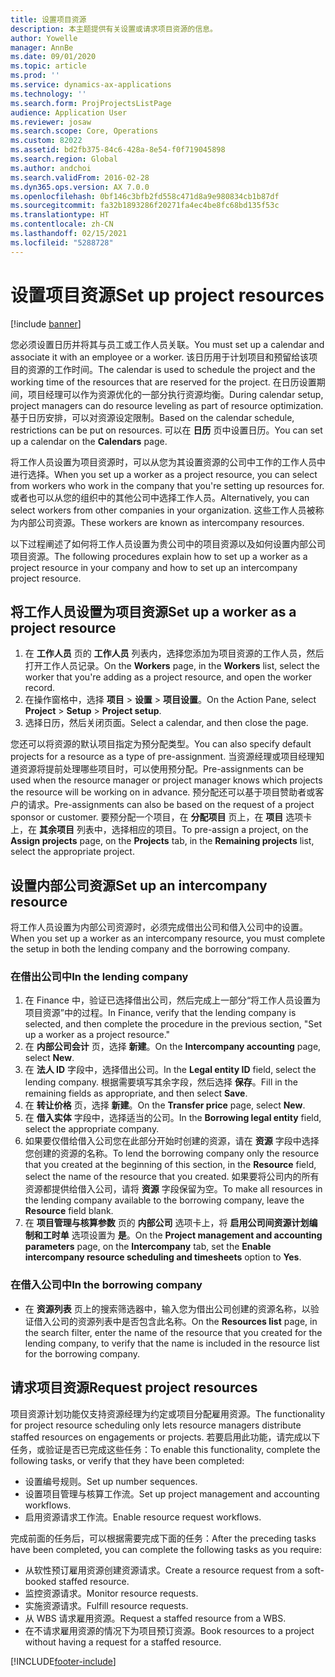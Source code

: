```yaml
---
title: 设置项目资源
description: 本主题提供有关设置或请求项目资源的信息。
author: Yowelle
manager: AnnBe
ms.date: 09/01/2020
ms.topic: article
ms.prod: ''
ms.service: dynamics-ax-applications
ms.technology: ''
ms.search.form: ProjProjectsListPage
audience: Application User
ms.reviewer: josaw
ms.search.scope: Core, Operations
ms.custom: 82022
ms.assetid: bd2fb375-84c6-428a-8e54-f0f719045898
ms.search.region: Global
ms.author: andchoi
ms.search.validFrom: 2016-02-28
ms.dyn365.ops.version: AX 7.0.0
ms.openlocfilehash: 0bf146c3bfb2fd558c471d8a9e980834cb1b87df
ms.sourcegitcommit: fa32b1893286f20271fa4ec4be8fc68bd135f53c
ms.translationtype: HT
ms.contentlocale: zh-CN
ms.lasthandoff: 02/15/2021
ms.locfileid: "5288728"
---
```

# <a name="set-up-project-resources"></a><span data-ttu-id="e2d61-103">设置项目资源</span><span class="sxs-lookup"><span data-stu-id="e2d61-103">Set up project resources</span></span>

[!include [banner](../includes/banner.md)]

<span data-ttu-id="e2d61-104">您必须设置日历并将其与员工或工作人员关联。</span><span class="sxs-lookup"><span data-stu-id="e2d61-104">You must set up a calendar and associate it with an employee or a worker.</span></span> <span data-ttu-id="e2d61-105">该日历用于计划项目和预留给该项目的资源的工作时间。</span><span class="sxs-lookup"><span data-stu-id="e2d61-105">The calendar is used to schedule the project and the working time of the resources that are reserved for the project.</span></span> <span data-ttu-id="e2d61-106">在日历设置期间，项目经理可以作为资源优化的一部分执行资源均衡。</span><span class="sxs-lookup"><span data-stu-id="e2d61-106">During calendar setup, project managers can do resource leveling as part of resource optimization.</span></span> <span data-ttu-id="e2d61-107">基于日历安排，可以对资源设定限制。</span><span class="sxs-lookup"><span data-stu-id="e2d61-107">Based on the calendar schedule, restrictions can be put on resources.</span></span> <span data-ttu-id="e2d61-108">可以在 **日历** 页中设置日历。</span><span class="sxs-lookup"><span data-stu-id="e2d61-108">You can set up a calendar on the **Calendars** page.</span></span>

<span data-ttu-id="e2d61-109">将工作人员设置为项目资源时，可以从您为其设置资源的公司中工作的工作人员中进行选择。</span><span class="sxs-lookup"><span data-stu-id="e2d61-109">When you set up a worker as a project resource, you can select from workers who work in the company that you're setting up resources for.</span></span> <span data-ttu-id="e2d61-110">或者也可以从您的组织中的其他公司中选择工作人员。</span><span class="sxs-lookup"><span data-stu-id="e2d61-110">Alternatively, you can select workers from other companies in your organization.</span></span> <span data-ttu-id="e2d61-111">这些工作人员被称为内部公司资源。</span><span class="sxs-lookup"><span data-stu-id="e2d61-111">These workers are known as intercompany resources.</span></span>

<span data-ttu-id="e2d61-112">以下过程阐述了如何将工作人员设置为贵公司中的项目资源以及如何设置内部公司项目资源。</span><span class="sxs-lookup"><span data-stu-id="e2d61-112">The following procedures explain how to set up a worker as a project resource in your company and how to set up an intercompany project resource.</span></span>

## <a name="set-up-a-worker-as-a-project-resource"></a><span data-ttu-id="e2d61-113">将工作人员设置为项目资源</span><span class="sxs-lookup"><span data-stu-id="e2d61-113">Set up a worker as a project resource</span></span>

1. <span data-ttu-id="e2d61-114">在 **工作人员** 页的 **工作人员** 列表内，选择您添加为项目资源的工作人员，然后打开工作人员记录。</span><span class="sxs-lookup"><span data-stu-id="e2d61-114">On the **Workers** page, in the **Workers** list, select the worker that you're adding as a project resource, and open the worker record.</span></span>
2. <span data-ttu-id="e2d61-115">在操作窗格中，选择 **项目** &gt; **设置** &gt; **项目设置**。</span><span class="sxs-lookup"><span data-stu-id="e2d61-115">On the Action Pane, select **Project** &gt; **Setup** &gt; **Project setup**.</span></span>
3. <span data-ttu-id="e2d61-116">选择日历，然后关闭页面。</span><span class="sxs-lookup"><span data-stu-id="e2d61-116">Select a calendar, and then close the page.</span></span>

<span data-ttu-id="e2d61-117">您还可以将资源的默认项目指定为预分配类型。</span><span class="sxs-lookup"><span data-stu-id="e2d61-117">You can also specify default projects for a resource as a type of pre-assignment.</span></span> <span data-ttu-id="e2d61-118">当资源经理或项目经理知道资源将提前处理哪些项目时，可以使用预分配。</span><span class="sxs-lookup"><span data-stu-id="e2d61-118">Pre-assignments can be used when the resource manager or project manager knows which projects the resource will be working on in advance.</span></span> <span data-ttu-id="e2d61-119">预分配还可以基于项目赞助者或客户的请求。</span><span class="sxs-lookup"><span data-stu-id="e2d61-119">Pre-assignments can also be based on the request of a project sponsor or customer.</span></span> <span data-ttu-id="e2d61-120">要预分配一个项目，在 **分配项目** 页上，在 **项目** 选项卡上，在 **其余项目** 列表中，选择相应的项目。</span><span class="sxs-lookup"><span data-stu-id="e2d61-120">To pre-assign a project, on the **Assign projects** page, on the **Projects** tab, in the **Remaining projects** list, select the appropriate project.</span></span>

## <a name="set-up-an-intercompany-resource"></a><span data-ttu-id="e2d61-121">设置内部公司资源</span><span class="sxs-lookup"><span data-stu-id="e2d61-121">Set up an intercompany resource</span></span>

<span data-ttu-id="e2d61-122">将工作人员设置为内部公司资源时，必须完成借出公司和借入公司中的设置。</span><span class="sxs-lookup"><span data-stu-id="e2d61-122">When you set up a worker as an intercompany resource, you must complete the setup in both the lending company and the borrowing company.</span></span>

### <a name="in-the-lending-company"></a><span data-ttu-id="e2d61-123">在借出公司中</span><span class="sxs-lookup"><span data-stu-id="e2d61-123">In the lending company</span></span>

1. <span data-ttu-id="e2d61-124">在 Finance 中，验证已选择借出公司，然后完成上一部分“将工作人员设置为项目资源”中的过程。</span><span class="sxs-lookup"><span data-stu-id="e2d61-124">In Finance, verify that the lending company is selected, and then complete the procedure in the previous section, "Set up a worker as a project resource."</span></span>
2. <span data-ttu-id="e2d61-125">在 **内部公司会计** 页，选择 **新建**。</span><span class="sxs-lookup"><span data-stu-id="e2d61-125">On the **Intercompany accounting** page, select **New**.</span></span>
3. <span data-ttu-id="e2d61-126">在 **法人 ID** 字段中，选择借出公司。</span><span class="sxs-lookup"><span data-stu-id="e2d61-126">In the **Legal entity ID** field, select the lending company.</span></span> <span data-ttu-id="e2d61-127">根据需要填写其余字段，然后选择 **保存**。</span><span class="sxs-lookup"><span data-stu-id="e2d61-127">Fill in the remaining fields as appropriate, and then select **Save**.</span></span>
4. <span data-ttu-id="e2d61-128">在 **转让价格** 页，选择 **新建**。</span><span class="sxs-lookup"><span data-stu-id="e2d61-128">On the **Transfer price** page, select **New**.</span></span>
5. <span data-ttu-id="e2d61-129">在 **借入实体** 字段中，选择适当的公司。</span><span class="sxs-lookup"><span data-stu-id="e2d61-129">In the **Borrowing legal entity** field, select the appropriate company.</span></span>
6. <span data-ttu-id="e2d61-130">如果要仅借给借入公司您在此部分开始时创建的资源，请在 **资源** 字段中选择您创建的资源的名称。</span><span class="sxs-lookup"><span data-stu-id="e2d61-130">To lend the borrowing company only the resource that you created at the beginning of this section, in the **Resource** field, select the name of the resource that you created.</span></span> <span data-ttu-id="e2d61-131">如果要将公司内的所有资源都提供给借入公司，请将 **资源** 字段保留为空。</span><span class="sxs-lookup"><span data-stu-id="e2d61-131">To make all resources in the lending company available to the borrowing company, leave the **Resource** field blank.</span></span>
7. <span data-ttu-id="e2d61-132">在 **项目管理与核算参数** 页的 **内部公司** 选项卡上，将 **启用公司间资源计划编制和工时单** 选项设置为 **是**。</span><span class="sxs-lookup"><span data-stu-id="e2d61-132">On the **Project management and accounting parameters** page, on the **Intercompany** tab, set the **Enable intercompany resource scheduling and timesheets** option to **Yes**.</span></span>

### <a name="in-the-borrowing-company"></a><span data-ttu-id="e2d61-133">在借入公司中</span><span class="sxs-lookup"><span data-stu-id="e2d61-133">In the borrowing company</span></span>

- <span data-ttu-id="e2d61-134">在 **资源列表** 页上的搜索筛选器中，输入您为借出公司创建的资源名称，以验证借入公司的资源列表中是否包含此名称。</span><span class="sxs-lookup"><span data-stu-id="e2d61-134">On the **Resources list** page, in the search filter, enter the name of the resource that you created for the lending company, to verify that the name is included in the resource list for the borrowing company.</span></span>

## <a name="request-project-resources"></a><span data-ttu-id="e2d61-135">请求项目资源</span><span class="sxs-lookup"><span data-stu-id="e2d61-135">Request project resources</span></span>
<span data-ttu-id="e2d61-136">项目资源计划功能仅支持资源经理为约定或项目分配雇用资源。</span><span class="sxs-lookup"><span data-stu-id="e2d61-136">The functionality for project resource scheduling only lets resource managers distribute staffed resources on engagements or projects.</span></span> <span data-ttu-id="e2d61-137">若要启用此功能，请完成以下任务，或验证是否已完成这些任务：</span><span class="sxs-lookup"><span data-stu-id="e2d61-137">To enable this functionality, complete the following tasks, or verify that they have been completed:</span></span>

- <span data-ttu-id="e2d61-138">设置编号规则。</span><span class="sxs-lookup"><span data-stu-id="e2d61-138">Set up number sequences.</span></span>
- <span data-ttu-id="e2d61-139">设置项目管理与核算工作流。</span><span class="sxs-lookup"><span data-stu-id="e2d61-139">Set up project management and accounting workflows.</span></span>
- <span data-ttu-id="e2d61-140">启用资源请求工作流。</span><span class="sxs-lookup"><span data-stu-id="e2d61-140">Enable resource request workflows.</span></span>

<span data-ttu-id="e2d61-141">完成前面的任务后，可以根据需要完成下面的任务：</span><span class="sxs-lookup"><span data-stu-id="e2d61-141">After the preceding tasks have been completed, you can complete the following tasks as you require:</span></span>

- <span data-ttu-id="e2d61-142">从软性预订雇用资源创建资源请求。</span><span class="sxs-lookup"><span data-stu-id="e2d61-142">Create a resource request from a soft-booked staffed resource.</span></span>
- <span data-ttu-id="e2d61-143">监控资源请求。</span><span class="sxs-lookup"><span data-stu-id="e2d61-143">Monitor resource requests.</span></span>
- <span data-ttu-id="e2d61-144">实施资源请求。</span><span class="sxs-lookup"><span data-stu-id="e2d61-144">Fulfill resource requests.</span></span>
- <span data-ttu-id="e2d61-145">从 WBS 请求雇用资源。</span><span class="sxs-lookup"><span data-stu-id="e2d61-145">Request a staffed resource from a WBS.</span></span>
- <span data-ttu-id="e2d61-146">在不请求雇用资源的情况下为项目预订资源。</span><span class="sxs-lookup"><span data-stu-id="e2d61-146">Book resources to a project without having a request for a staffed resource.</span></span>


[!INCLUDE[footer-include](../includes/footer-banner.md)]